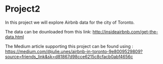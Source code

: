 # Project2


In this project we will explore Airbnb data for the city of Toronto.

The data can be dounloaded from this link: http://insideairbnb.com/get-the-data.html

The Medium article supporting this project can be found using : https://medium.com/@julie.unes/airbnb-in-toronto-9e8009529809?source=friends_link&sk=d81867d98cce6215c8cfacb0abf4656c 
